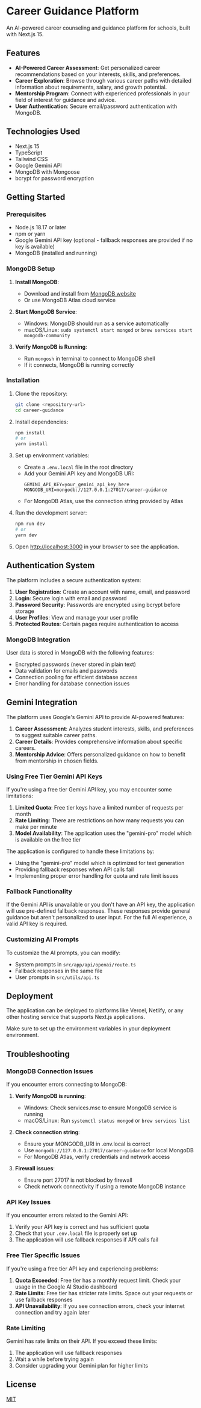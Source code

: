 # Career Guidance Platform

An AI-powered career counseling and guidance platform for schools, built with Next.js 15.

## Features

- **AI-Powered Career Assessment**: Get personalized career recommendations based on your interests, skills, and preferences.
- **Career Exploration**: Browse through various career paths with detailed information about requirements, salary, and growth potential.
- **Mentorship Program**: Connect with experienced professionals in your field of interest for guidance and advice.
- **User Authentication**: Secure email/password authentication with MongoDB.

## Technologies Used

- Next.js 15
- TypeScript
- Tailwind CSS
- Google Gemini API
- MongoDB with Mongoose
- bcrypt for password encryption

## Getting Started

### Prerequisites

- Node.js 18.17 or later
- npm or yarn
- Google Gemini API key (optional - fallback responses are provided if no key is available)
- MongoDB (installed and running)

### MongoDB Setup

1. **Install MongoDB**:
   - Download and install from [MongoDB website](https://www.mongodb.com/try/download/community)
   - Or use MongoDB Atlas cloud service

2. **Start MongoDB Service**:
   - Windows: MongoDB should run as a service automatically
   - macOS/Linux: `sudo systemctl start mongod` or `brew services start mongodb-community`

3. **Verify MongoDB is Running**:
   - Run `mongosh` in terminal to connect to MongoDB shell
   - If it connects, MongoDB is running correctly

### Installation

1. Clone the repository:
   ```bash
   git clone <repository-url>
   cd career-guidance
   ```

2. Install dependencies:
   ```bash
   npm install
   # or
   yarn install
   ```

3. Set up environment variables:
   - Create a `.env.local` file in the root directory
   - Add your Gemini API key and MongoDB URI:
     ```
     GEMINI_API_KEY=your_gemini_api_key_here
     MONGODB_URI=mongodb://127.0.0.1:27017/career-guidance
     ```
   - For MongoDB Atlas, use the connection string provided by Atlas

4. Run the development server:
   ```bash
   npm run dev
   # or
   yarn dev
   ```

5. Open [http://localhost:3000](http://localhost:3000) in your browser to see the application.

## Authentication System

The platform includes a secure authentication system:

1. **User Registration**: Create an account with name, email, and password
2. **Login**: Secure login with email and password
3. **Password Security**: Passwords are encrypted using bcrypt before storage
4. **User Profiles**: View and manage your user profile
5. **Protected Routes**: Certain pages require authentication to access

### MongoDB Integration

User data is stored in MongoDB with the following features:
- Encrypted passwords (never stored in plain text)
- Data validation for emails and passwords
- Connection pooling for efficient database access
- Error handling for database connection issues

## Gemini Integration

The platform uses Google's Gemini API to provide AI-powered features:

1. **Career Assessment**: Analyzes student interests, skills, and preferences to suggest suitable career paths.
2. **Career Details**: Provides comprehensive information about specific careers.
3. **Mentorship Advice**: Offers personalized guidance on how to benefit from mentorship in chosen fields.

### Using Free Tier Gemini API Keys

If you're using a free tier Gemini API key, you may encounter some limitations:

1. **Limited Quota**: Free tier keys have a limited number of requests per month
2. **Rate Limiting**: There are restrictions on how many requests you can make per minute
3. **Model Availability**: The application uses the "gemini-pro" model which is available on the free tier

The application is configured to handle these limitations by:
- Using the "gemini-pro" model which is optimized for text generation
- Providing fallback responses when API calls fail
- Implementing proper error handling for quota and rate limit issues

### Fallback Functionality

If the Gemini API is unavailable or you don't have an API key, the application will use pre-defined fallback responses. These responses provide general guidance but aren't personalized to user input. For the full AI experience, a valid API key is required.

### Customizing AI Prompts

To customize the AI prompts, you can modify:
- System prompts in `src/app/api/openai/route.ts`
- Fallback responses in the same file
- User prompts in `src/utils/api.ts`

## Deployment

The application can be deployed to platforms like Vercel, Netlify, or any other hosting service that supports Next.js applications.

Make sure to set up the environment variables in your deployment environment.

## Troubleshooting

### MongoDB Connection Issues

If you encounter errors connecting to MongoDB:

1. **Verify MongoDB is running**:
   - Windows: Check services.msc to ensure MongoDB service is running
   - macOS/Linux: Run `systemctl status mongod` or `brew services list`

2. **Check connection string**:
   - Ensure your MONGODB_URI in .env.local is correct
   - Use `mongodb://127.0.0.1:27017/career-guidance` for local MongoDB
   - For MongoDB Atlas, verify credentials and network access

3. **Firewall issues**:
   - Ensure port 27017 is not blocked by firewall
   - Check network connectivity if using a remote MongoDB instance

### API Key Issues

If you encounter errors related to the Gemini API:

1. Verify your API key is correct and has sufficient quota
2. Check that your `.env.local` file is properly set up
3. The application will use fallback responses if API calls fail

### Free Tier Specific Issues

If you're using a free tier API key and experiencing problems:

1. **Quota Exceeded**: Free tier has a monthly request limit. Check your usage in the Google AI Studio dashboard
2. **Rate Limits**: Free tier has stricter rate limits. Space out your requests or use fallback responses
3. **API Unavailability**: If you see connection errors, check your internet connection and try again later

### Rate Limiting

Gemini has rate limits on their API. If you exceed these limits:

1. The application will use fallback responses
2. Wait a while before trying again
3. Consider upgrading your Gemini plan for higher limits

## License

[MIT](LICENSE)

